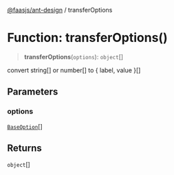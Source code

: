 [@faasjs/ant-design](../README.md) / transferOptions

# Function: transferOptions()

> **transferOptions**(`options`): `object`[]

convert string[] or number[] to { label, value }[]

## Parameters

### options

[`BaseOption`](../type-aliases/BaseOption.md)[]

## Returns

`object`[]
